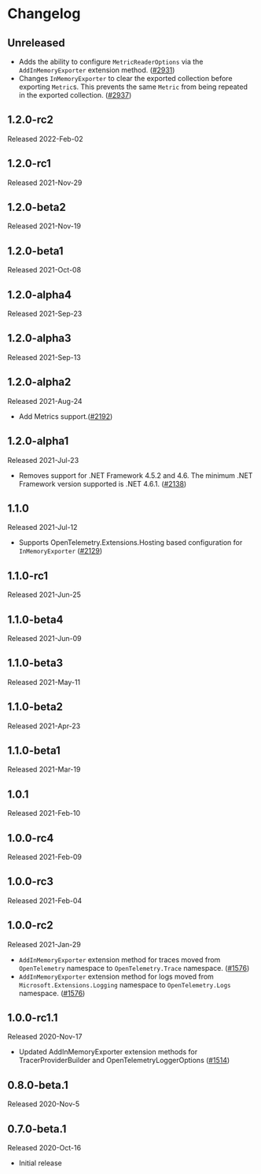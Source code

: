 # Changelog

## Unreleased

* Adds the ability to configure `MetricReaderOptions` via the
  `AddInMemoryExporter` extension method.
  ([#2931](https://github.com/open-telemetry/opentelemetry-dotnet/pull/2931))
* Changes `InMemoryExporter` to clear the exported collection before exporting `Metric`s.
  This prevents the same `Metric` from being repeated in the exported collection.
  ([#2937](https://github.com/open-telemetry/opentelemetry-dotnet/pull/2937))

## 1.2.0-rc2

Released 2022-Feb-02

## 1.2.0-rc1

Released 2021-Nov-29

## 1.2.0-beta2

Released 2021-Nov-19

## 1.2.0-beta1

Released 2021-Oct-08

## 1.2.0-alpha4

Released 2021-Sep-23

## 1.2.0-alpha3

Released 2021-Sep-13

## 1.2.0-alpha2

Released 2021-Aug-24

* Add Metrics
  support.([#2192](https://github.com/open-telemetry/opentelemetry-dotnet/pull/2192))

## 1.2.0-alpha1

Released 2021-Jul-23

* Removes support for .NET Framework 4.5.2 and 4.6. The minimum .NET Framework
  version supported is .NET 4.6.1.
  ([#2138](https://github.com/open-telemetry/opentelemetry-dotnet/issues/2138))

## 1.1.0

Released 2021-Jul-12

* Supports OpenTelemetry.Extensions.Hosting based configuration for
  `InMemoryExporter`
  ([#2129](https://github.com/open-telemetry/opentelemetry-dotnet/pull/2129))

## 1.1.0-rc1

Released 2021-Jun-25

## 1.1.0-beta4

Released 2021-Jun-09

## 1.1.0-beta3

Released 2021-May-11

## 1.1.0-beta2

Released 2021-Apr-23

## 1.1.0-beta1

Released 2021-Mar-19

## 1.0.1

Released 2021-Feb-10

## 1.0.0-rc4

Released 2021-Feb-09

## 1.0.0-rc3

Released 2021-Feb-04

## 1.0.0-rc2

Released 2021-Jan-29

* `AddInMemoryExporter` extension method for traces moved from `OpenTelemetry`
  namespace to `OpenTelemetry.Trace` namespace.
  ([#1576](https://github.com/open-telemetry/opentelemetry-dotnet/pull/1576))
* `AddInMemoryExporter` extension method for logs moved from
  `Microsoft.Extensions.Logging` namespace to `OpenTelemetry.Logs` namespace.
  ([#1576](https://github.com/open-telemetry/opentelemetry-dotnet/pull/1576))

## 1.0.0-rc1.1

Released 2020-Nov-17

* Updated AddInMemoryExporter extension methods for TracerProviderBuilder and
  OpenTelemetryLoggerOptions
  ([#1514](https://github.com/open-telemetry/opentelemetry-dotnet/pull/1514))

## 0.8.0-beta.1

Released 2020-Nov-5

## 0.7.0-beta.1

Released 2020-Oct-16

* Initial release
